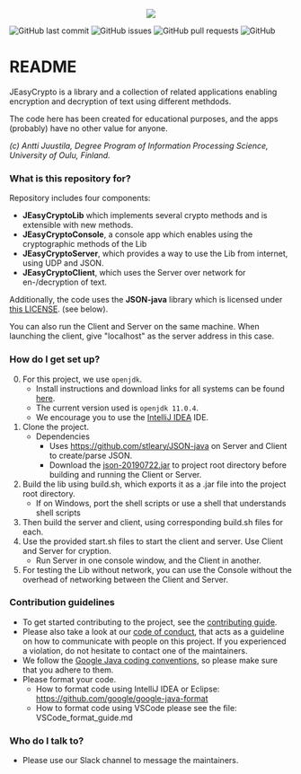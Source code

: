 <p align="center">
  <img src="logo.png">
</p>

<img alt="GitHub last commit" src="https://img.shields.io/github/last-commit/mbuet2ner/JEasyCrypto?style=for-the-badge"> <img alt="GitHub issues" src="https://img.shields.io/github/issues/mbuet2ner/JEasyCrypto ?style=for-the-badge"> <img alt="GitHub pull requests" src="https://img.shields.io/github/issues-pr/mbuet2ner/JEasyCrypto?style=for-the-badge"> <img alt="GitHub" src="https://img.shields.io/github/license/mbuet2ner/JEasyCrypto?style=for-the-badge">

# README #

JEasyCrypto is a library and a collection of related applications enabling encryption and decryption of text using different methdods.

The code here has been created for educational purposes, and the apps (probably) have no other value for anyone.

*(c) Antti Juustila, Degree Program of Information Processing Science, University of Oulu, Finland.*

### What is this repository for? ###

Repository includes four components: 

* **JEasyCryptoLib** which implements several crypto methods and is extensible with new methods.
* **JEasyCryptoConsole**, a console app which enables using the cryptographic methods of the Lib
* **JEasyCryptoServer**, which provides a way to use the Lib from internet, using UDP and JSON.
* **JEasyCryptoClient**, which uses the Server over network for en-/decryption of text.

Additionally, the code uses the **JSON-java** library which is licensed under [this LICENSE](https://github.com/stleary/JSON-java/blob/master/LICENSE). (see below).

You can also run the Client and Server on the same machine. When launching the client, give "localhost" as the server address in this case.

### How do I get set up? ###

0. For this project, we use `openjdk`.
    * Install instructions and download links for all systems can be found [here](https://openjdk.java.net/install/).
    * The current version used is `openjdk 11.0.4`.
    * We encourage you to use the [IntelliJ IDEA](https://www.jetbrains.com/idea/) IDE.
1. Clone the project.
    * Dependencies
        * Uses https://github.com/stleary/JSON-java on Server and Client to create/parse JSON.
        * Download the [json-20190722.jar](https://repo1.maven.org/maven2/org/json/json/20190722/json-20190722.jar) to project root directory before building and running the Client or Server.
2. Build the lib using build.sh, which exports it as a .jar file into the project root directory.
    * If on Windows, port the shell scripts or use a shell that understands shell scripts
3. Then build the server and client, using corresponding build.sh files for each. 
4. Use the provided start.sh files to start the client and server. Use Client and Server for cryption. 
    * Run Server in one console window, and the Client in another.
5. For testing the Lib without network, you can use the Console without the overhead of networking between the Client and Server.


### Contribution guidelines ###

* To get started contributing to the project, see the [contributing guide](CONTRIBUTING.md).
* Please also take a look at our [code of conduct](code-of-conduct.md), that acts as a guideline on how to communicate with people on this project. If you experienced a violation, do not hesitate to contact one of the maintainers.
* We follow the [Google Java coding conventions](https://google.github.io/styleguide/javaguide.html), so please make sure that you adhere to them.
* Please format your code.
    * How to format code using IntelliJ IDEA or Eclipse: https://github.com/google/google-java-format
    * How to format code using VSCode please see the file: VSCode_format_guide.md

### Who do I talk to? ###

* Please use our Slack channel to message the maintainers.
